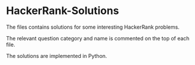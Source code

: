 # HackerRank-Solutions

The files contains solutions for some interesting HackerRank problems.

The relevant question category and name is commented on the top of each file.

The solutions are implemented in Python.

